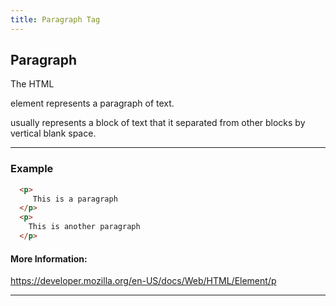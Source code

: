 ```yaml
---
title: Paragraph Tag
---
```

## Paragraph

The HTML <p> element represents a paragraph of text. <p> usually represents a block of text that it separated from other blocks by vertical blank space.
___
### Example

``` html
  <p>
     This is a paragraph
  </p>
  <p>
    This is another paragraph
  </p>
```

#### More Information:
<!-- Please add any articles you think might be helpful to read before writing the article -->
https://developer.mozilla.org/en-US/docs/Web/HTML/Element/p
___
